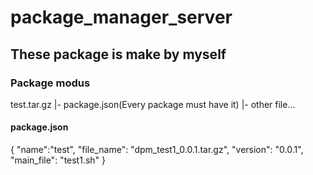 # package_manager_server

## These package is make by myself

### Package modus

test.tar.gz
|- package.json(Every package must have it)
|- other file...

#### package.json

{
"name":"test",
"file_name": "dpm_test1_0.0.1.tar.gz",
"version": "0.0.1",
"main_file": "test1.sh"
}
